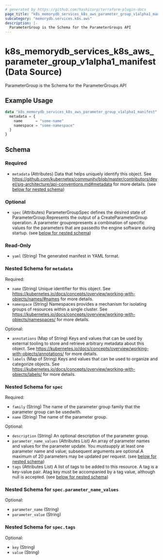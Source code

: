 ```yaml
---
# generated by https://github.com/hashicorp/terraform-plugin-docs
page_title: "k8s_memorydb_services_k8s_aws_parameter_group_v1alpha1_manifest Data Source - terraform-provider-k8s"
subcategory: "memorydb.services.k8s.aws"
description: |-
  ParameterGroup is the Schema for the ParameterGroups API
---
```


# k8s_memorydb_services_k8s_aws_parameter_group_v1alpha1_manifest (Data Source)

ParameterGroup is the Schema for the ParameterGroups API

## Example Usage

```terraform
data "k8s_memorydb_services_k8s_aws_parameter_group_v1alpha1_manifest" "example" {
  metadata = {
    name      = "some-name"
    namespace = "some-namespace"
  }
}
```

<!-- schema generated by tfplugindocs -->
## Schema

### Required

- `metadata` (Attributes) Data that helps uniquely identify this object. See https://github.com/kubernetes/community/blob/master/contributors/devel/sig-architecture/api-conventions.md#metadata for more details. (see [below for nested schema](#nestedatt--metadata))

### Optional

- `spec` (Attributes) ParameterGroupSpec defines the desired state of ParameterGroup.Represents the output of a CreateParameterGroup operation. A parameter grouprepresents a combination of specific values for the parameters that are passedto the engine software during startup. (see [below for nested schema](#nestedatt--spec))

### Read-Only

- `yaml` (String) The generated manifest in YAML format.

<a id="nestedatt--metadata"></a>
### Nested Schema for `metadata`

Required:

- `name` (String) Unique identifier for this object. See https://kubernetes.io/docs/concepts/overview/working-with-objects/names/#names for more details.
- `namespace` (String) Namespaces provides a mechanism for isolating groups of resources within a single cluster. See https://kubernetes.io/docs/concepts/overview/working-with-objects/namespaces/ for more details.

Optional:

- `annotations` (Map of String) Keys and values that can be used by external tooling to store and retrieve arbitrary metadata about this object. See https://kubernetes.io/docs/concepts/overview/working-with-objects/annotations/ for more details.
- `labels` (Map of String) Keys and values that can be used to organize and categorize objects. See https://kubernetes.io/docs/concepts/overview/working-with-objects/labels/ for more details.


<a id="nestedatt--spec"></a>
### Nested Schema for `spec`

Required:

- `family` (String) The name of the parameter group family that the parameter group can be usedwith.
- `name` (String) The name of the parameter group.

Optional:

- `description` (String) An optional description of the parameter group.
- `parameter_name_values` (Attributes List) An array of parameter names and values for the parameter update. You mustsupply at least one parameter name and value; subsequent arguments are optional.A maximum of 20 parameters may be updated per request. (see [below for nested schema](#nestedatt--spec--parameter_name_values))
- `tags` (Attributes List) A list of tags to be added to this resource. A tag is a key-value pair. Atag key must be accompanied by a tag value, although null is accepted. (see [below for nested schema](#nestedatt--spec--tags))

<a id="nestedatt--spec--parameter_name_values"></a>
### Nested Schema for `spec.parameter_name_values`

Optional:

- `parameter_name` (String)
- `parameter_value` (String)


<a id="nestedatt--spec--tags"></a>
### Nested Schema for `spec.tags`

Optional:

- `key` (String)
- `value` (String)
